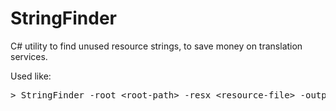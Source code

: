# StringFinder
C# utility to find unused resource strings, to save money on translation services.

Used like:

<pre>&gt; StringFinder -root &lt;root-path&gt; -resx &lt;resource-file&gt; -output &lt;output-file&gt;</pre>
